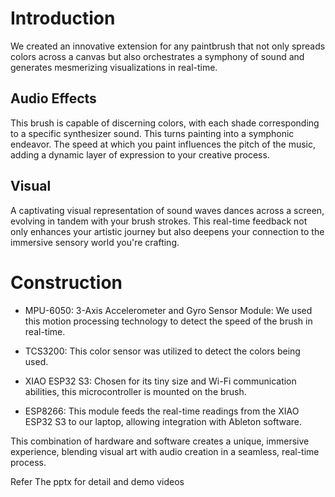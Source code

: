 # Introduction
We created an innovative extension for any paintbrush that not only spreads colors across a canvas but also orchestrates a symphony of sound and generates mesmerizing visualizations in real-time.

## Audio Effects
This brush is capable of discerning colors, with each shade corresponding to a specific synthesizer sound. This turns painting into a symphonic endeavor. The speed at which you paint influences the pitch of the music, adding a dynamic layer of expression to your creative process.

## Visual
A captivating visual representation of sound waves dances across a screen, evolving in tandem with your brush strokes. This real-time feedback not only enhances your artistic journey but also deepens your connection to the immersive sensory world you're crafting.

# Construction

- MPU-6050: 3-Axis Accelerometer and Gyro Sensor Module: We used this motion processing technology to detect the speed of the brush in real-time.

- TCS3200: This color sensor was utilized to detect the colors being used.

- XIAO ESP32 S3: Chosen for its tiny size and Wi-Fi communication abilities, this microcontroller is mounted on the brush.

- ESP8266: This module feeds the real-time readings from the XIAO ESP32 S3 to our laptop, allowing integration with Ableton software.

This combination of hardware and software creates a unique, immersive experience, blending visual art with audio creation in a seamless, real-time process.

Refer The pptx for detail and demo videos






